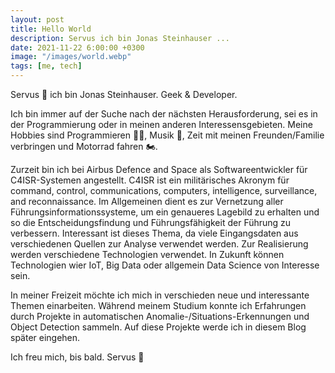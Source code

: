 ```yaml
---
layout: post
title: Hello World
description: Servus ich bin Jonas Steinhauser ...
date: 2021-11-22 6:00:00 +0300
image: "/images/world.webp"
tags: [me, tech]
---
```


Servus 👋 ich bin Jonas Steinhauser. Geek & Developer.

Ich bin immer auf der Suche nach der nächsten Herausforderung, sei es in der Programmierung oder in meinen anderen Interessensgebieten. Meine Hobbies sind Programmieren 🧑‍💻, Musik 🎺, Zeit mit meinen Freunden/Familie verbringen und Motorrad fahren 🏍️.

Zurzeit bin ich bei Airbus Defence and Space als Softwareentwickler für C4ISR-Systemen angestellt. C4ISR ist ein militärisches Akronym für command, control, communications, computers, intelligence, surveillance, and reconnaissance. Im Allgemeinen dient es zur Vernetzung aller Führungsinformationssysteme, um ein genaueres Lagebild zu erhalten und so die Entscheidungsfindung und Führungsfähigkeit der Führung zu verbessern.
Interessant ist dieses Thema, da viele Eingangsdaten aus verschiedenen Quellen zur Analyse verwendet werden. Zur Realisierung werden verschiedene Technologien verwendet. In Zukunft können Technologien wier IoT, Big Data oder allgemein Data Science von Interesse sein.

In meiner Freizeit möchte ich mich in verschieden neue und interessante Themen einarbeiten. Während meinem Studium konnte ich Erfahrungen durch Projekte in automatischen Anomalie-/Situations-Erkennungen und Object Detection sammeln. Auf diese Projekte werde ich in diesem Blog später eingehen.

Ich freu mich, bis bald. Servus 👋
